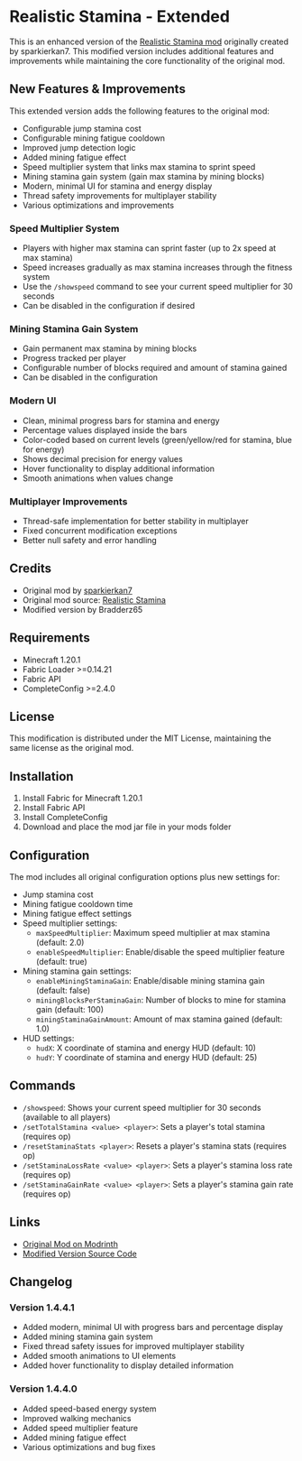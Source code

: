 # Realistic Stamina - Extended

This is an enhanced version of the [Realistic Stamina mod](https://modrinth.com/mod/realistic-stamina) originally created by sparkierkan7. This modified version includes additional features and improvements while maintaining the core functionality of the original mod.

## New Features & Improvements

This extended version adds the following features to the original mod:
- Configurable jump stamina cost
- Configurable mining fatigue cooldown
- Improved jump detection logic
- Added mining fatigue effect
- Speed multiplier system that links max stamina to sprint speed
- Mining stamina gain system (gain max stamina by mining blocks)
- Modern, minimal UI for stamina and energy display
- Thread safety improvements for multiplayer stability
- Various optimizations and improvements

### Speed Multiplier System
- Players with higher max stamina can sprint faster (up to 2x speed at max stamina)
- Speed increases gradually as max stamina increases through the fitness system
- Use the `/showspeed` command to see your current speed multiplier for 30 seconds
- Can be disabled in the configuration if desired

### Mining Stamina Gain System
- Gain permanent max stamina by mining blocks
- Progress tracked per player
- Configurable number of blocks required and amount of stamina gained
- Can be disabled in the configuration

### Modern UI
- Clean, minimal progress bars for stamina and energy
- Percentage values displayed inside the bars
- Color-coded based on current levels (green/yellow/red for stamina, blue for energy)
- Shows decimal precision for energy values
- Hover functionality to display additional information
- Smooth animations when values change

### Multiplayer Improvements
- Thread-safe implementation for better stability in multiplayer
- Fixed concurrent modification exceptions
- Better null safety and error handling

## Credits
- Original mod by [sparkierkan7](https://modrinth.com/user/sparkierkan7)
- Original mod source: [Realistic Stamina](https://modrinth.com/mod/realistic-stamina)
- Modified version by Bradderz65

## Requirements
- Minecraft 1.20.1
- Fabric Loader >=0.14.21
- Fabric API
- CompleteConfig >=2.4.0

## License
This modification is distributed under the MIT License, maintaining the same license as the original mod.

## Installation
1. Install Fabric for Minecraft 1.20.1
2. Install Fabric API
3. Install CompleteConfig
4. Download and place the mod jar file in your mods folder

## Configuration
The mod includes all original configuration options plus new settings for:
- Jump stamina cost
- Mining fatigue cooldown time
- Mining fatigue effect settings
- Speed multiplier settings:
  - `maxSpeedMultiplier`: Maximum speed multiplier at max stamina (default: 2.0)
  - `enableSpeedMultiplier`: Enable/disable the speed multiplier feature (default: true)
- Mining stamina gain settings:
  - `enableMiningStaminaGain`: Enable/disable mining stamina gain (default: false)
  - `miningBlocksPerStaminaGain`: Number of blocks to mine for stamina gain (default: 100)
  - `miningStaminaGainAmount`: Amount of max stamina gained (default: 1.0)
- HUD settings:
  - `hudX`: X coordinate of stamina and energy HUD (default: 10)
  - `hudY`: Y coordinate of stamina and energy HUD (default: 25)

## Commands
- `/showspeed`: Shows your current speed multiplier for 30 seconds (available to all players)
- `/setTotalStamina <value> <player>`: Sets a player's total stamina (requires op)
- `/resetStaminaStats <player>`: Resets a player's stamina stats (requires op)
- `/setStaminaLossRate <value> <player>`: Sets a player's stamina loss rate (requires op)
- `/setStaminaGainRate <value> <player>`: Sets a player's stamina gain rate (requires op)

## Links
- [Original Mod on Modrinth](https://modrinth.com/mod/realistic-stamina)
- [Modified Version Source Code](https://github.com/Bradderz65/realistic-stamina-mod-extended)

## Changelog

### Version 1.4.4.1
- Added modern, minimal UI with progress bars and percentage display
- Added mining stamina gain system
- Fixed thread safety issues for improved multiplayer stability
- Added smooth animations to UI elements
- Added hover functionality to display detailed information

### Version 1.4.4.0
- Added speed-based energy system
- Improved walking mechanics
- Added speed multiplier feature
- Added mining fatigue effect
- Various optimizations and bug fixes
